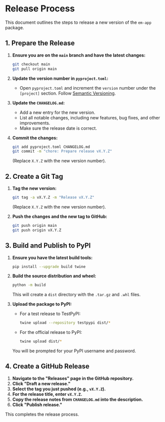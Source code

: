 # Release Process

This document outlines the steps to release a new version of the `em-app` package.

## 1. Prepare the Release

1.  **Ensure you are on the `main` branch and have the latest changes:**
    ```bash
    git checkout main
    git pull origin main
    ```

2.  **Update the version number in `pyproject.toml`:**
    - Open `pyproject.toml` and increment the `version` number under the `[project]` section. Follow [Semantic Versioning](https://semver.org/).

3.  **Update the `CHANGELOG.md`:**
    - Add a new entry for the new version.
    - List all notable changes, including new features, bug fixes, and other improvements.
    - Make sure the release date is correct.

4.  **Commit the changes:**
    ```bash
    git add pyproject.toml CHANGELOG.md
    git commit -m "chore: Prepare release vX.Y.Z"
    ```
    (Replace `X.Y.Z` with the new version number).

## 2. Create a Git Tag

1.  **Tag the new version:**
    ```bash
    git tag -a vX.Y.Z -m "Release vX.Y.Z"
    ```
    (Replace `X.Y.Z` with the new version number).

2.  **Push the changes and the new tag to GitHub:**
    ```bash
    git push origin main
    git push origin vX.Y.Z
    ```

## 3. Build and Publish to PyPI

1.  **Ensure you have the latest build tools:**
    ```bash
    pip install --upgrade build twine
    ```

2.  **Build the source distribution and wheel:**
    ```bash
    python -m build
    ```
    This will create a `dist` directory with the `.tar.gz` and `.whl` files.

3.  **Upload the package to PyPI:**
    - For a test release to TestPyPI:
      ```bash
      twine upload --repository testpypi dist/*
      ```
    - For the official release to PyPI:
      ```bash
      twine upload dist/*
      ```
    You will be prompted for your PyPI username and password.

## 4. Create a GitHub Release

1.  **Navigate to the "Releases" page in the GitHub repository.**
2.  **Click "Draft a new release."**
3.  **Select the tag you just pushed (e.g., `vX.Y.Z`).**
4.  **For the release title, enter `vX.Y.Z`.**
5.  **Copy the release notes from `CHANGELOG.md` into the description.**
6.  **Click "Publish release."**

This completes the release process.